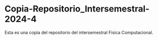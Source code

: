 # Copia-Repositorio_Intersemestral-2024-4
Esta es una copia del repositorio del intersemestral Fisica Computacional.
